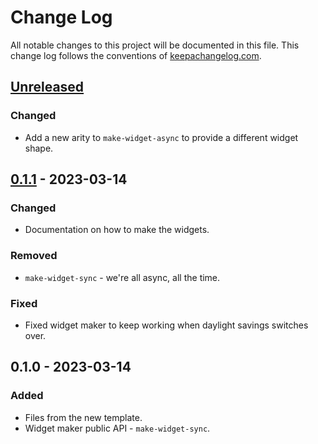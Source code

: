 # Change Log
All notable changes to this project will be documented in this file. This change log follows the conventions of [keepachangelog.com](http://keepachangelog.com/).

## [Unreleased]
### Changed
- Add a new arity to `make-widget-async` to provide a different widget shape.

## [0.1.1] - 2023-03-14
### Changed
- Documentation on how to make the widgets.

### Removed
- `make-widget-sync` - we're all async, all the time.

### Fixed
- Fixed widget maker to keep working when daylight savings switches over.

## 0.1.0 - 2023-03-14
### Added
- Files from the new template.
- Widget maker public API - `make-widget-sync`.

[Unreleased]: https://sourcehost.site/your-name/clj-fs-trees/compare/0.1.1...HEAD
[0.1.1]: https://sourcehost.site/your-name/clj-fs-trees/compare/0.1.0...0.1.1
